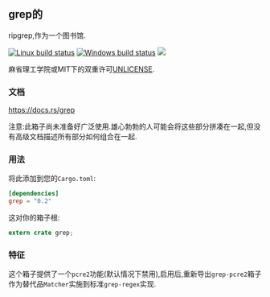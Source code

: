 ## grep的

ripgrep,作为一个图书馆.

[![Linux build status](https://api.travis-ci.org/BurntSushi/ripgrep.svg)](https://travis-ci.org/BurntSushi/ripgrep)
[![Windows build status](https://ci.appveyor.com/api/projects/status/github/BurntSushi/ripgrep?svg=true)](https://ci.appveyor.com/project/BurntSushi/ripgrep)
[![](https://img.shields.io/crates/v/grep.svg)](https://crates.io/crates/grep)

麻省理工学院或MIT下的双重许可[UNLICENSE](http://unlicense.org).

### 文档

<https://docs.rs/grep>

注意:此箱子尚未准备好广泛使用.雄心勃勃的人可能会将这些部分拼凑在一起,但没有高级文档描述所有部分如何组合在一起.

### 用法

将此添加到您的`Cargo.toml`:

```toml
[dependencies]
grep = "0.2"
```

这对你的箱子根:

```rust
extern crate grep;
```

### 特征

这个箱子提供了一个`pcre2`功能(默认情况下禁用),启用后,重新导出`grep-pcre2`箱子作为替代品`Matcher`实施到标准`grep-regex`实现.
